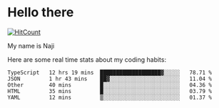 # Hello there

[![HitCount](http://hits.dwyl.com/na-ji/na-ji.svg)](https://youtu.be/dQw4w9WgXcQ)

My name is Naji

Here are some real time stats about my coding habits:

<!--START_SECTION:waka-->
```text
TypeScript   12 hrs 19 mins  ███████████████████▓░░░░░   78.71 % 
JSON         1 hr 43 mins    ██▓░░░░░░░░░░░░░░░░░░░░░░   11.04 % 
Other        40 mins         █░░░░░░░░░░░░░░░░░░░░░░░░   04.36 % 
HTML         35 mins         █░░░░░░░░░░░░░░░░░░░░░░░░   03.79 % 
YAML         12 mins         ▒░░░░░░░░░░░░░░░░░░░░░░░░   01.37 % 
```
<!--END_SECTION:waka-->

